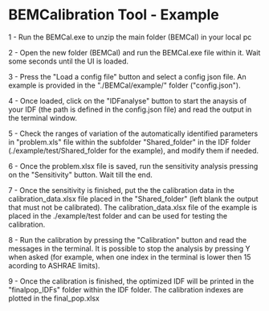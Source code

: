 # BEMCalibration Tool - Example
<p>1 - Run the BEMCal.exe to unzip the main folder (BEMCal) in your local pc</p>
<p>2 - Open the new folder (BEMCal) and run the BEMCal.exe file within it. Wait some seconds until the UI is loaded.</p>
<p>3 - Press the "Load a config file" button and select a config json file. An example is provided in the "./BEMCal/example/" folder ("config.json").</p>
<p>4 - Once loaded, click on the "IDFanalyse" button to start the anaysis of your IDF (the path is defined in the config.json file) and read the output in the terminal window.</p>
<p>5 - Check the ranges of variation of the automatically identified parameters in "problem.xls" file within the subfolder "Shared_folder" in the IDF folder (./example/test/Shared_folder for the example), and modify them if needed. </p>
<p>6 - Once the problem.xlsx file is saved, run the sensitivity analysis pressing on the "Sensitivity" button. Wait till the end.</p>
<p>7 - Once the sensitivity is finished, put the the calibration data in the calibration_data.xlsx file placed in the "Shared_folder" (left blank the output that must not be calibrated). The calibration_data.xlsx file of the example is placed in the ./example/test folder and can be used for testing the calibration. </p>
<p>8 - Run the calibration by pressing the "Calibration" button and read the messages in the terminal. It is possible to stop the analysis by pressing Y when asked (for example, when one index in the terminal is lower then 15 acording to ASHRAE limits).</p>
<p>9 - Once the calibration is finished, the optimized IDF will be printed in the "finalpop_IDFs" folder within the IDF folder. The calibration indexes are plotted in the final_pop.xlsx</p>
